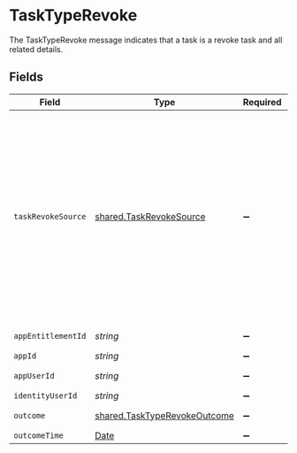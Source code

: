 # TaskTypeRevoke

The TaskTypeRevoke message indicates that a task is a revoke task and all related details.


## Fields

| Field                                                                                                                                                                                                                                                                               | Type                                                                                                                                                                                                                                                                                | Required                                                                                                                                                                                                                                                                            | Description                                                                                                                                                                                                                                                                         |
| ----------------------------------------------------------------------------------------------------------------------------------------------------------------------------------------------------------------------------------------------------------------------------------- | ----------------------------------------------------------------------------------------------------------------------------------------------------------------------------------------------------------------------------------------------------------------------------------- | ----------------------------------------------------------------------------------------------------------------------------------------------------------------------------------------------------------------------------------------------------------------------------------- | ----------------------------------------------------------------------------------------------------------------------------------------------------------------------------------------------------------------------------------------------------------------------------------- |
| `taskRevokeSource`                                                                                                                                                                                                                                                                  | [shared.TaskRevokeSource](../../../sdk/models/shared/taskrevokesource.md)                                                                                                                                                                                                           | :heavy_minus_sign:                                                                                                                                                                                                                                                                  | The TaskRevokeSource message indicates the source of the revoke task is one of expired, nonUsage, request, or review.<br/><br/>This message contains a oneof named origin. Only a single field of the following list may be set at a time:<br/>  - review<br/>  - request<br/>  - expired<br/>  - nonUsage<br/> |
| `appEntitlementId`                                                                                                                                                                                                                                                                  | *string*                                                                                                                                                                                                                                                                            | :heavy_minus_sign:                                                                                                                                                                                                                                                                  | The ID of the app entitlement.                                                                                                                                                                                                                                                      |
| `appId`                                                                                                                                                                                                                                                                             | *string*                                                                                                                                                                                                                                                                            | :heavy_minus_sign:                                                                                                                                                                                                                                                                  | The ID of the app.                                                                                                                                                                                                                                                                  |
| `appUserId`                                                                                                                                                                                                                                                                         | *string*                                                                                                                                                                                                                                                                            | :heavy_minus_sign:                                                                                                                                                                                                                                                                  | The ID of the app user.                                                                                                                                                                                                                                                             |
| `identityUserId`                                                                                                                                                                                                                                                                    | *string*                                                                                                                                                                                                                                                                            | :heavy_minus_sign:                                                                                                                                                                                                                                                                  | The ID of the user.                                                                                                                                                                                                                                                                 |
| `outcome`                                                                                                                                                                                                                                                                           | [shared.TaskTypeRevokeOutcome](../../../sdk/models/shared/tasktyperevokeoutcome.md)                                                                                                                                                                                                 | :heavy_minus_sign:                                                                                                                                                                                                                                                                  | The outcome of the revoke.                                                                                                                                                                                                                                                          |
| `outcomeTime`                                                                                                                                                                                                                                                                       | [Date](https://developer.mozilla.org/en-US/docs/Web/JavaScript/Reference/Global_Objects/Date)                                                                                                                                                                                       | :heavy_minus_sign:                                                                                                                                                                                                                                                                  | N/A                                                                                                                                                                                                                                                                                 |